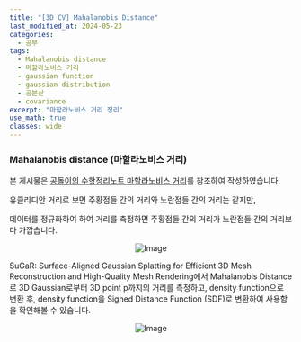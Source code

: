 ```yaml
---
title: "[3D CV] Mahalanobis Distance"
last_modified_at: 2024-05-23
categories:
  - 공부
tags:
  - Mahalanobis distance
  - 마할라노비스 거리
  - gaussian function
  - gaussian distribution
  - 공분산
  - covariance
excerpt: "마할라노비스 거리 정리"
use_math: true
classes: wide
---
```


### Mahalanobis distance (마할라노비스 거리)

본 게시물은 [공돌이의 수학정리노트 마할라노비스 거리](https://angeloyeo.github.io/2022/09/28/Mahalanobis_distance.html#google_vignette)를 참조하여 작성하였습니다.

유클리디안 거리로 보면 주황점들 간의 거리와 노란점들 간의 거리는 같지만,

데이터를 정규화하여 하여 거리를 측정하면 주황점들 간의 거리가 노란점들 간의 거리보다 가깝습니다.

<p align="center">
  <img src="https://github.com/sandokim/sandokim.github.io/assets/74639652/f0e67aa5-a370-427b-8126-9db02f5565ea" alt="Image">
</p>

SuGaR: Surface-Aligned Gaussian Splatting for Efficient 3D Mesh Reconstruction and High-Quality Mesh Rendering에서 Mahalanobis Distance로 3D Gaussian로부터 3D point p까지의 거리를 측정하고, density function으로 변환 후, density function을 Signed Distance Function (SDF)로 변환하여 사용함을 확인해볼 수 있습니다.

<p align="center">
  <img src="https://github.com/sandokim/sandokim.github.io/assets/74639652/b6de35ec-d1c8-40cb-9064-1628b2262ab3" alt="Image">
</p>



